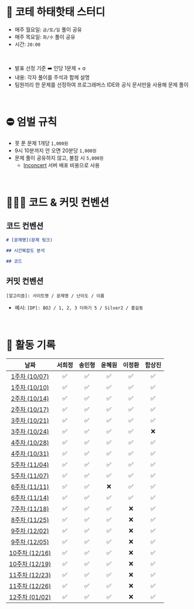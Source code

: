 # 📢 코테 하태핫태 스터디
- 매주 월요일: `금/토/일` 풀이 공유
- 매주 목요일: `화/수` 풀이 공유
- 시간: `20:00`

<br>

- 발표 선정 기준 ➡️ 인당 1문제 + ɑ
- 내용: 각자 풀이를 주석과 함께 설명
- 팀원끼리 한 문제를 선정하여 프로그래머스 IDE와 공식 문서만을 사용해 문제 풀이

<br>

# ⛔️ 엄벌 규칙
- 못 푼 문제 1개당 `1,000원`
- 9시 10분까지 안 오면 20분당 `1,000원`
- 문제 풀이 공유하지 않고, 불참 시 `5,000원`
  - [Inconcert](https://github.com/hamsangjin/InConcert) 서버 배포 비용으로 사용

<br>

# 🧑🏻‍💻 코드 & 커밋 컨벤션

## 코드 컨벤션
```markdown
# [문제명](문제 링크)

## 시간복잡도 분석

## 코드

```

## 커밋 컨벤션
```
[알고리즘]: 사이트명 / 문제명 / 난이도 / 이름
```
- 예시: `[DP]: BOJ / 1, 2, 3 더하기 5 / Silver2 / 홍길동`

<br>

# 📆 활동 기록

<div align="center">
  
|                                                      날짜                                                         | 서희정 | 송민형 | 윤혜원 | 이정환 | 함상진 |
|:-----------------------------------------------------------------------------------------------------------------:| :----: | :----: | :----: | :----: | :----: | 
| [1주차 (10/07)](https://github.com/hamsangjin/CodingTest_Study/tree/main/1%EC%A3%BC%EC%B0%A8%20(2024-10)/10_07)   |   ✅   |   ✅   |   ✅   |   ✅   |   ✅   |
| [1주차 (10/10)](https://github.com/hamsangjin/CodingTest_Study/tree/main/1%EC%A3%BC%EC%B0%A8%20(2024-10)/10_10)   |   ✅   |   ✅   |   ✅   |   ✅   |   ✅   |
| [2주차 (10/14)](https://github.com/hamsangjin/CodingTest_Study/tree/main/2%EC%A3%BC%EC%B0%A8%20(2024-10)/10_14)   |   ✅   |   ✅   |   ✅   |   ✅   |   ✅   |
| [2주차 (10/17)](https://github.com/hamsangjin/CodingTest_Study/tree/main/2%EC%A3%BC%EC%B0%A8%20(2024-10)/10_17)   |   ✅   |   ✅   |   ✅   |   ✅   |   ✅   |
| [3주차 (10/21)](https://github.com/hamsangjin/CodingTest_Study/tree/main/3%EC%A3%BC%EC%B0%A8%20(2024-10)/10_21)   |   ✅   |   ✅   |   ✅   |   ✅   |   ✅   |
| [3주차 (10/24)](https://github.com/hamsangjin/CodingTest_Study/tree/main/3%EC%A3%BC%EC%B0%A8%20(2024-10)/10_24)   |   ✅   |   ✅   |   ✅   |   ✅   |   ❌   |
| [4주차 (10/28)](https://github.com/hamsangjin/CodingTest_Study/tree/main/4%EC%A3%BC%EC%B0%A8%20(2024-10)/10_28)   |   ✅   |   ✅   |   ✅   |   ✅   |   ✅   |
| [4주차 (10/31)](https://github.com/hamsangjin/CodingTest_Study/tree/main/4%EC%A3%BC%EC%B0%A8%20(2024-10)/10_31)   |   ✅   |   ✅   |   ✅   |   ✅   |   ✅   |
| [5주차 (11/04)](https://github.com/hamsangjin/CodingTest_Study/tree/main/5%EC%A3%BC%EC%B0%A8%20(2024-11)/11_04)   |   ✅   |   ✅   |   ✅   |   ✅   |   ✅   |
| [5주차 (11/07)](https://github.com/hamsangjin/CodingTest_Study/tree/main/5%EC%A3%BC%EC%B0%A8%20(2024-11)/11_07)   |   ✅   |   ✅   |   ✅   |   ✅   |   ✅   |
| [6주차 (11/11)](https://github.com/hamsangjin/CodingTest_Study/tree/main/5%EC%A3%BC%EC%B0%A8%20(2024-11)/11_11)   |   ✅   |   ✅   |   ❌   |   ✅   |   ✅   |
| [6주차 (11/14)](https://github.com/hamsangjin/CodingTest_Study/tree/main/5%EC%A3%BC%EC%B0%A8%20(2024-11)/11_14)   |   ✅   |   ✅   |   ✅   |   ✅   |   ✅   |
| [7주차 (11/18)](https://github.com/hamsangjin/CodingTest_Study/tree/main/7%EC%A3%BC%EC%B0%A8%20(2024-11)/11_18)   |   ✅   |   ✅   |   ✅   |   ❌   |   ✅   |
| [8주차 (11/25)](https://github.com/hamsangjin/CodingTest_Study/tree/main/8%EC%A3%BC%EC%B0%A8%20(2024-11)/11_25)   |   ✅   |   ✅   |   ✅   |   ❌   |   ✅   |
| [9주차 (12/02)](https://github.com/hamsangjin/CodingTest_Study/tree/main/9%EC%A3%BC%EC%B0%A8%20(2024-12)/12_02)   |   ✅   |   ✅   |   ✅   |   ❌   |   ✅   |
| [9주차 (12/05)](https://github.com/hamsangjin/CodingTest_Study/tree/main/9%EC%A3%BC%EC%B0%A8%20(2024-12)/12_05)   |   ✅   |   ✅   |   ✅   |   ❌   |   ✅   |
| [10주차 (12/16)](https://github.com/hamsangjin/CodingTest_Study/tree/main/10%EC%A3%BC%EC%B0%A8%20(2024-12)/12_16) |   ✅   |   ✅   |   ✅   |   ❌   |   ✅   |
| [10주차 (12/19)](https://github.com/hamsangjin/CodingTest_Study/tree/main/10%EC%A3%BC%EC%B0%A8%20(2024-12)/12_19) |   ✅   |   ✅   |   ✅   |   ❌   |   ✅   |
| [11주차 (12/23)](https://github.com/hamsangjin/CodingTest_Study/tree/main/11%EC%A3%BC%EC%B0%A8%20(2024-12)/12_23) |   ✅   |   ✅   |   ✅   |   ❌   |   ✅   |
| [11주차 (12/26)](https://github.com/hamsangjin/CodingTest_Study/tree/main/11%EC%A3%BC%EC%B0%A8%20(2024-12)/12_26) |   ✅   |   ✅   |   ✅   |   ❌   |   ✅   |
| [12주차 (01/02)](https://github.com/hamsangjin/CodingTest_Study/tree/main/12%EC%A3%BC%EC%B0%A8%20(2025-01)/01_02) |   ✅   |   ✅   |   ✅   |   ❌   |   ✅   |
</div>